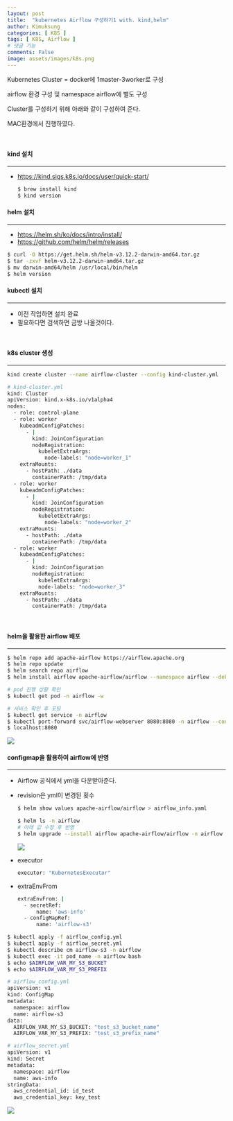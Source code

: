 ```yaml
---
layout: post
title:  "kubernetes Airflow 구성하기1 with. kind,helm"
author: Kimuksung
categories: [ K8S ]
tags: [ K8S, Airflow ]
# 댓글 기능
comments: False
image: assets/images/k8s.png
---
```



Kubernetes Cluster = docker에 1master-3worker로 구성

airflow 환경 구성 및 namespace airflow에 별도 구성

Cluster를 구성하기 위해 아래와 같이 구성하여 준다.

MAC환경에서 진행하였다.

<br>

#### kind 설치
---
- https://kind.sigs.k8s.io/docs/user/quick-start/
    
    ```bash
    $ brew install kind
    $ kind version
    ```
    

#### helm 설치
---
- https://helm.sh/ko/docs/intro/install/
- https://github.com/helm/helm/releases

```bash
$ curl -O https://get.helm.sh/helm-v3.12.2-darwin-amd64.tar.gz
$ tar -zxvf helm-v3.12.2-darwin-amd64.tar.gz
$ mv darwin-amd64/helm /usr/local/bin/helm
$ helm version
```

#### kubectl 설치
---
- 이전 작업하면 설치 완료
- 필요하다면 검색하면 금방 나올것이다.

<br>

#### k8s cluster 생성
---

```bash
kind create cluster --name airflow-cluster --config kind-cluster.yml
```

```bash
# kind-cluster.yml
kind: Cluster
apiVersion: kind.x-k8s.io/v1alpha4
nodes:
  - role: control-plane
  - role: worker
    kubeadmConfigPatches:
      - |
        kind: JoinConfiguration
        nodeRegistration:
          kubeletExtraArgs:
            node-labels: "node=worker_1"
    extraMounts:
      - hostPath: ./data
        containerPath: /tmp/data
  - role: worker
    kubeadmConfigPatches:
      - |
        kind: JoinConfiguration
        nodeRegistration:
          kubeletExtraArgs:
            node-labels: "node=worker_2"
    extraMounts:
      - hostPath: ./data
        containerPath: /tmp/data
  - role: worker
    kubeadmConfigPatches:
      - |
        kind: JoinConfiguration
        nodeRegistration:
          kubeletExtraArgs:
          node-labels: "node=worker_3"
    extraMounts:
      - hostPath: ./data
        containerPath: /tmp/data
```

<br>

#### helm을 활용한 airflow 배포
---
```bash
$ helm repo add apache-airflow https://airflow.apache.org
$ helm repo update
$ helm search repo airflow
$ helm install airflow apache-airflow/airflow --namespace airflow --debug
```

```bash
# pod 진행 상황 확인
$ kubectl get pod -n airflow -w
```

```bash
# 서비스 확인 후 포팅
$ kubectl get service -n airflow
$ kubectl port-forward svc/airflow-webserver 8080:8080 -n airflow --context kind-airflow-cluster
$ localhost:8080
```

![](https://i.ibb.co/Rj5TZPq/2023-07-24-9-23-21.png)

#### configmap을 활용하여 airflow에 반영
---

- Airflow 공식에서 yml을 다운받아준다.
- revision은 yml이 변경된 횟수
    
    ```bash
    $ helm show values apache-airflow/airflow > airflow_info.yaml
    
    $ helm ls -n airflow
    # 아래 값 수정 후 반영
    $ helm upgrade --install airflow apache-airflow/airflow -n airflow -f airflow_info.yaml --debug
    ```
    
    ![](https://i.ibb.co/VC0kpTk/2023-07-24-9-35-20.png)
    
- executor
    
    ```bash
    executor: "KubernetesExecutor"
    ```
    
- extraEnvFrom
    
    ```bash
    extraEnvFrom: |
      - secretRef:
          name: 'aws-info'
      - configMapRef:
          name: 'airflow-s3'
    ```
    

```bash
$ kubectl apply -f airflow_config.yml
$ kubectl apply -f airflow_secret.yml
$ kubectl describe cm airflow-s3 -n airflow
$ kubectl exec -it pod_name -n airflow bash
$ echo $AIRFLOW_VAR_MY_S3_BUCKET
$ echo $AIRFLOW_VAR_MY_S3_PREFIX
```

```bash
# airflow_config.yml
apiVersion: v1
kind: ConfigMap
metadata:
  namespace: airflow
  name: airflow-s3
data:
  AIRFLOW_VAR_MY_S3_BUCKET: "test_s3_bucket_name"
  AIRFLOW_VAR_MY_S3_PREFIX: "test_s3_prefix_name"
```

```bash
# airflow_secret.yml
apiVersion: v1
kind: Secret
metadata:
  namespace: airflow
  name: aws-info
stringData:
  aws_credential_id: id_test
  aws_credential_key: key_test
```

![](https://i.ibb.co/RvsCWDc/2023-07-24-9-59-39.png)